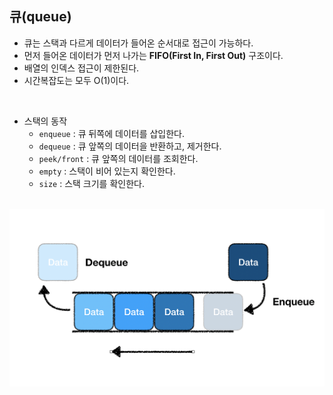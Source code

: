 ## 큐(queue)

- 큐는 스택과 다르게 데이터가 들어온 순서대로 접근이 가능하다.
- 먼저 들어온 데이터가 먼저 나가는 **FIFO(First In, First Out)** 구조이다.
- 배열의 인덱스 접근이 제한된다.
- 시간복잡도는 모두 O(1)이다.

<br>

- 스택의 동작
  - `enqueue` : 큐 뒤쪽에 데이터를 삽입한다.
  - `dequeue` : 큐 앞쪽의 데이터을 반환하고, 제거한다.
  - `peek/front` : 큐 앞쪽의 데이터를 조회한다.
  - `empty` : 스택이 비어 있는지 확인한다.
  - `size` : 스택 크기를 확인한다.

<br>

<img src="../../images/1/queue.png"  alt="stack" />

<br>
<br>

```python

```
